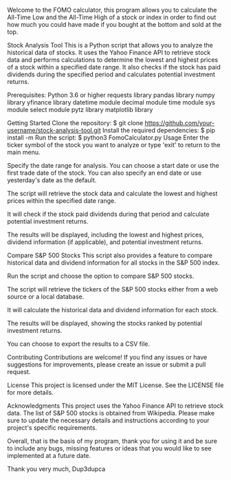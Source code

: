 Welcome to the FOMO calculator, this program allows you to calculate the All-Time Low and the All-Time High of a stock or index in order to find out how much you could have made if you bought at the bottom and sold at the top.

Stock Analysis Tool
This is a Python script that allows you to analyze the historical data of stocks. It uses the Yahoo Finance API to retrieve stock data and performs calculations to determine the lowest and highest prices of a stock within a specified date range. It also checks if the stock has paid dividends during the specified period and calculates potential investment returns.

Prerequisites:
Python 3.6 or higher
requests library
pandas library
numpy library
yfinance library
datetime module
decimal module
time module
sys module
select module
pytz library
matplotlib library

Getting Started
Clone the repository:
 $ git clone https://github.com/your-username/stock-analysis-tool.git
Install the required dependencies:
 $ pip install -m <prerequisite>
Run the script:
 $ python3 FomoCalculator.py
Usage
Enter the ticker symbol of the stock you want to analyze or type 'exit' to return to the main menu.

Specify the date range for analysis. You can choose a start date or use the first trade date of the stock. You can also specify an end date or use yesterday's date as the default.

The script will retrieve the stock data and calculate the lowest and highest prices within the specified date range.

It will check if the stock paid dividends during that period and calculate potential investment returns.

The results will be displayed, including the lowest and highest prices, dividend information (if applicable), and potential investment returns.

Compare S&P 500 Stocks
This script also provides a feature to compare historical data and dividend information for all stocks in the S&P 500 index.

Run the script and choose the option to compare S&P 500 stocks.

The script will retrieve the tickers of the S&P 500 stocks either from a web source or a local database.

It will calculate the historical data and dividend information for each stock.

The results will be displayed, showing the stocks ranked by potential investment returns.

You can choose to export the results to a CSV file.

Contributing
Contributions are welcome! If you find any issues or have suggestions for improvements, please create an issue or submit a pull request.

License
This project is licensed under the MIT License. See the LICENSE file for more details.

Acknowledgments
This project uses the Yahoo Finance API to retrieve stock data.
The list of S&P 500 stocks is obtained from Wikipedia.
Please make sure to update the necessary details and instructions according to your project's specific requirements.



Overall, that is the basis of my program, thank you for using it and be sure to include any bugs, missing features or ideas that you would like to see implemented at a future date. 

Thank you very much,
                    Dup3dupca